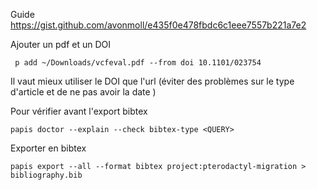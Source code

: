 Guide
https://gist.github.com/avonmoll/e435f0e478fbdc6c1eee7557b221a7e2

Ajouter un pdf et un DOI

     p add ~/Downloads/vcfeval.pdf --from doi 10.1101/023754

Il vaut mieux utiliser le DOI que l'url (éviter des problèmes sur le type d'article et de ne pas avoir la date )

Pour vérifier avant l'export bibtex

    papis doctor --explain --check bibtex-type <QUERY>

Exporter en bibtex

    papis export --all --format bibtex project:pterodactyl-migration > bibliography.bib
